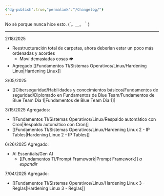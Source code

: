 ```yaml
---
{"dg-publish":true,"permalink":"/Changelog/"}
---
```


No sé porque nunca hice esto.
(´。＿。｀)

---

2/18/2025
- Reestructuración total de carpetas, ahora deberían estar un poco más ordenadas y acordes
	- Moví demasiadas cosas 👁️
- Agregado [[Fundamentos TI/Sistemas Operativos/Linux/Hardening Linux\|Hardening Linux]]

3/05/2025
- [[Ciberseguridad/Habilidades y conocimientos básicos/Fundamentos de seguridad/Diplomado en Fundamentos de Blue Team/Fundamentos de Blue Team Día 1\|Fundamentos de Blue Team Día 1]]

3/15/2025
Agregados:
- [[Fundamentos TI/Sistemas Operativos/Linux/Respaldo automático con Cron\|Respaldo automático con Cron]]
- [[Fundamentos TI/Sistemas Operativos/Linux/Hardening Linux 2 - IP Tables\|Hardening Linux 2 - IP Tables]]

6/26/2025
Agregado:
- AI Essentials/Gen AI
	- [[Fundamentos TI/Prompt Framework\|Prompt Framework]]
*a expandir*

7/04/2025
Agregado:
- [[Fundamentos TI/Sistemas Operativos/Linux/Hardening Linux 3 - Reglas\|Hardening Linux 3 - Reglas]]


